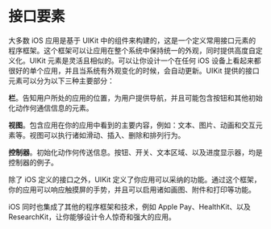 # 接口要素

大多数 iOS 应用是基于 UIKit 中的组件来构建的，这是一个定义常用接口元素的程序框架。这个框架可以让应用在整个系统中保持统一的外观，同时提供高度自定义化。UIKit 元素是灵活且相似的。可以让你设计一个在任何 iOS 设备上看起来都很好的单个应用，并且当系统有外观变化的时候，会自动更新。UIKit 提供的接口元素可以分为以下三种主要部分：

**栏**。告知用户所处的应用的位置，为用户提供导航，并且可能包含按钮和其他初始化动作何通信信息的元素。

**视图**。包含应用在你的应用中看到的主要内容，例如：文本、图片、动画和交互元素等。视图可以执行诸如滑动、插入、删除和排列行为。

**控制器**。初始化动作何传送信息。按钮、开关、文本区域、以及进度显示器，均是控制器的例子。

除了 iOS 定义的接口之外，UIKit 定义了你应用可以采纳的功能。通过这个框架，你的应用可以响应触摸屏的手势，并且可以启用诸如画图、附件和打印等功能。

iOS 同时也集成了其他的程序框架和技术，例如 Apple Pay、HealthKit、以及 ResearchKit，让你能够设计令人惊奇和强大的应用。